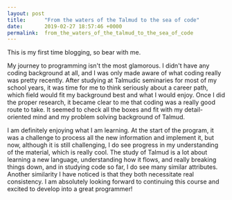 ```yaml
---
layout: post
title:      "From the waters of the Talmud to the sea of code"
date:       2019-02-27 18:57:46 +0000
permalink:  from_the_waters_of_the_talmud_to_the_sea_of_code
---
```



This is my first time blogging, so bear with me.

My journey to programming isn't the most glamorous. I didn't have any coding background at all, and I was only made aware of what coding really was pretty recently. After studying at Talmudic seminaries for most of my school years, it was time for me to think seriously about a career path, which field would fit my background best and what I would enjoy. Once I did the proper research, it became clear to me that coding was a really good route to take. It seemed to check all the boxes and fit with my detail-oriented mind and my problem solving background of Talmud. 

I am definitely enjoying what I am learning. At the start of the program, it was a challenge to process all the new information and implement it, but now, although it is still challenging, I do see progress in my understanding of the material, which is really cool. The study of Talmud is a lot about learning a new language, understanding how it flows, and really breaking things down, and in studying code so far, I do see many similar attributes. Another similarity I have noticed is that they both necessitate real consistency. I am absolutely looking forward to continuing this course and excited to develop into a great programmer!



